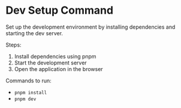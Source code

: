 # Dev Setup Command

Set up the development environment by installing dependencies and starting the dev server.

Steps:
1. Install dependencies using pnpm
2. Start the development server
3. Open the application in the browser

Commands to run:
- `pnpm install`
- `pnpm dev`
